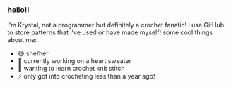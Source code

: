 ### hello!!

i'm Krystal, not a programmer but definitely a crochet fanatic!
i use GitHub to store patterns that i've used or have made myself!
some cool things about me:

- 😄 she/her
- 🔭 currently working on a heart sweater
- 🌱 wanting to learn crochet knit stitch
- ⚡ only got into crocheting less than a year ago!
